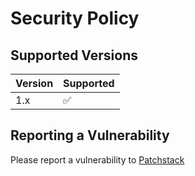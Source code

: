 # Security Policy

## Supported Versions


| Version | Supported          |
| ------- | ------------------ |
| 1.x   | :white_check_mark: |


## Reporting a Vulnerability

Please report a vulnerability to [Patchstack](https://patchstack.com/database/wordpress/plugin/assistant/vdp)

